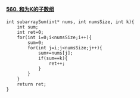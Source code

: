 #### [560. 和为K的子数组](https://leetcode-cn.com/problems/subarray-sum-equals-k/)

``` c\
int subarraySum(int* nums, int numsSize, int k){
    int sum;
    int ret=0;
    for(int i=0;i<numsSize;i++){
        sum=0;
        for(int j=i;j<numsSize;j++){
            sum+=nums[j];
            if(sum==k){
                ret++;
            }
        }
    }
    return ret;
}
```

